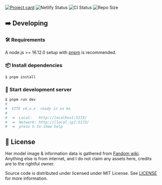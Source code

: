 [![Project card](https://cdn.upload.systems/uploads/HoopGRRJ.webp)](https://aqua.falcxxdev.cyou)
![Netlify Status](https://api.netlify.com/api/v1/badges/99399f4f-b1fa-4206-aa8c-b35c280605ef/deploy-status) ![CI Status](https://img.shields.io/github/actions/workflow/status/gifaldyazkaa/aqua-fanpage/check.yml?branch=master&label=CI&logo=github-actions&style=flat&labelColor=black) ![Repo Size](https://img.shields.io/github/repo-size/gifaldyazkaa/aqua-fanpage?logo=github&style=flat&labelColor=black)

## ➡️ Developing

### 🛠️ Requirements

A node.js >= 16.12.0 setup with [pnpm](https://pnpm.io) is recommended.

### 📦 Install dependencies

```sh
$ pnpm install
```

### 🚀 Start development server

```sh
$ pnpm run dev
#
#  VITE v4.x.x  ready in xx ms
#
#  ➜  Local:   http://localhost:5173/
#  ➜  Network: http://[local_ip]:5173/
#  ➜  press h to show help
```

## 📃 License

Her model image & information data is gathered from [Fandom wiki](https://virtualyoutuber.fandom.com/wiki/Minato_Aqua). Anything else is from internet, and I do not claim any assets here, credits are to the rightful owner.

Source code is distributed under licensed under MIT License. See [LICENSE](./LICENSE) for more information.
